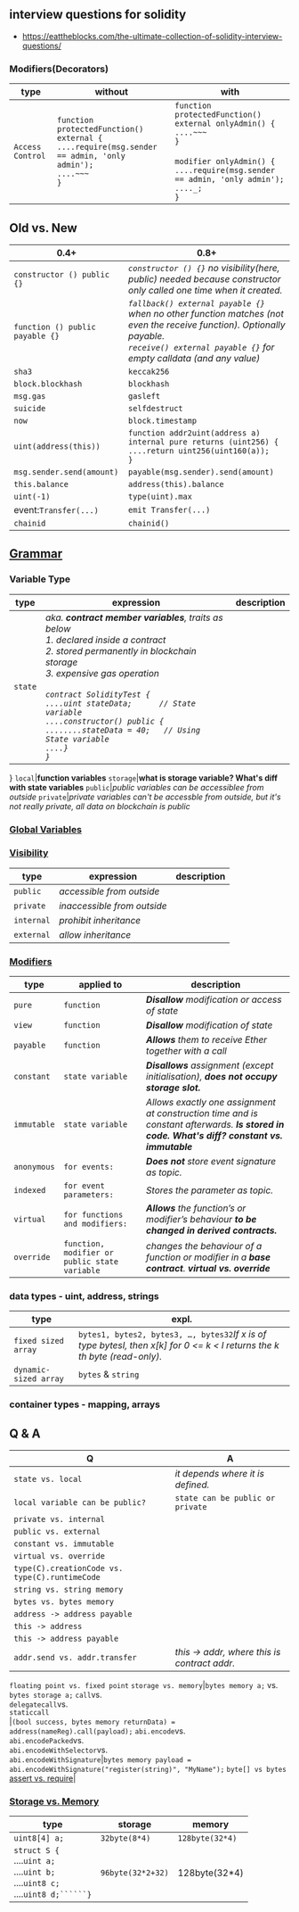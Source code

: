 ## interview questions for solidity
- https://eattheblocks.com/the-ultimate-collection-of-solidity-interview-questions/
### Modifiers(Decorators)
type|without|with
--------------------|-----------|-----
```Access Control```|```function protectedFunction() external {```<br>```....require(msg.sender == admin, 'only admin');```<br>```....~~~```<br>```}```|```function protectedFunction() external onlyAdmin() {```<br>```....~~~```<br>```}```<br><br>```modifier onlyAdmin() {```<br>```....require(msg.sender == admin, 'only admin');```<br>```...._;```<br>```}```
## Old vs. New
0.4+|0.8+
----|---
```constructor () public {}```|*```constructor () {}``` no visibility(here, public) needed because constructor only called one time when it created.*
```function () public payable {}```|*```fallback() external payable {}``` when no other function matches (not even the receive function). Optionally payable.<br>```receive() external payable {}``` for empty calldata (and any value)*
```sha3```|```keccak256```
```block.blockhash```|```blockhash```
```msg.gas```|```gasleft```
```suicide```|```selfdestruct```
```now```|```block.timestamp```
```uint(address(this))```|```function addr2uint(address a) internal pure returns (uint256) {```<br>```....return uint256(uint160(a));```<br>```}```
```msg.sender.send(amount)```|```payable(msg.sender).send(amount)```
```this.balance```|```address(this).balance```
```uint(-1)```|```type(uint).max```
event:```Transfer(...)```|```emit Transfer(...)```
```chainid```|```chainid()```
## [Grammar](https://docs.soliditylang.org/en/latest/grammar.html)
### Variable Type
type|expression|description
----|----------|------------
```state```|*aka. **contract member variables**, traits as below <br>1. declared inside a contract<br>2. stored permanently in blockchain storage<br>3. expensive gas operation<br><br>```contract SolidityTest {```<br>```....uint stateData;      // State variable```<br>```....constructor() public {```<br>```........stateData = 40;   // Using State variable```<br>```....}```<br>```}```*
}
```local```|**function variables**
```storage```|**what is storage variable? What's diff with state variables**
```public```|*public variables can be accessiblee from outside*
```private```|*private variables can't be accessble from outside, but it's not really private, all data on blockchain is public*
### [Global Variables](https://docs.soliditylang.org/en/latest/cheatsheet.html#global-variables)
### [Visibility](https://docs.soliditylang.org/en/latest/cheatsheet.html#function-visibility-specifiers)
type|expression|description
----|----------|------------
```public```|*accessible from outside*
```private```|*inaccessible from outside*
```internal```|*prohibit inheritance*
```external```|*allow inheritance*
### [Modifiers](https://docs.soliditylang.org/en/latest/cheatsheet.html#modifiers)
type|applied to|description
----|----------|--
```pure```|```function```|***Disallow** modification or access of state*
```view```|```function```|***Disallow** modification of state*
```payable```|```function```|***Allows** them to receive Ether together with a call*
```constant```|```state variable```|***Disallows** assignment (except initialisation), **does not occupy storage slot.***
```immutable```|```state variable```|*Allows exactly one assignment at construction time and is constant afterwards. **Is stored in code. What's diff? constant vs. immutable***
```anonymous```|```for events:```|***Does not** store event signature as topic.*
```indexed```|```for event parameters:```|*Stores the parameter as topic.*
```virtual```|```for functions and modifiers:```|***Allows** the function’s or modifier’s behaviour **to be changed in derived contracts.***
```override```|```function, modifier or public state variable```| *changes the behaviour of a function or modifier in a **base contract**. **virtual vs. override***
### data types - uint, address, strings
type|expl.
----|---
```fixed sized array```|```bytes1, bytes2, bytes3, …, bytes32```*If x is of type bytesI, then x[k] for 0 <= k < I returns the k th byte (read-only).*
```dynamic-sized array```|```bytes``` & ```string```

### container types - mapping, arrays
## Q & A
Q|A
---|-----
```state vs. local```|*it depends where it is defined.*
```local variable can be public?```|```state can be public or private```
```private vs. internal```|
```public vs. external```|
```constant vs. immutable```|
```virtual vs. override```|
```type(C).creationCode vs. type(C).runtimeCode```|
```string vs. string memory```|
```bytes vs. bytes memory```|
```address -> address payable```|
```this -> address```|
```this -> address payable```|
```addr.send vs. addr.transfer```|*this -> addr, where this is contract addr.* 
```floating point vs. fixed point```
```storage vs. memory```|```bytes memory a;``` vs. ```bytes storage a;```
```call```vs.<br>```delegatecall```vs.<br>```staticcall```<br>|```(bool success, bytes memory returnData) = address(nameReg).call(payload);```
```abi.encode```vs.<br>```abi.encodePacked```vs.<br>```abi.encodeWithSelector```vs.<br>```abi.encodeWithSignature```|```bytes memory payload = abi.encodeWithSignature("register(string)", "MyName");```
```byte[] vs bytes```
[assert vs. require](https://docs.soliditylang.org/en/latest/control-structures.html#panic-via-assert-and-error-via-require)|
### [Storage vs. Memory](https://docs.soliditylang.org/en/latest/internals/layout_in_memory.html#differences-to-layout-in-storage)
type|storage|memory
----|-------|-----
```uint8[4] a;```|```32byte(8*4)```|```128byte(32*4)```
```struct S {```<br>....```uint a;```<br>....```uint b;```<br>....```uint8 c;```<br>....```uint8 d;``````}```|```96byte(32*2+32)```|128byte(32*4)


